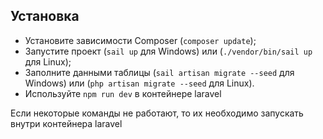 ## Установка

- Установите зависимости Composer (`composer update`);
- Запустите проект (`sail up` для Windows) или (`./vendor/bin/sail up` для Linux);
- Заполните данными таблицы (`sail artisan migrate --seed` для Windows) или (`php artisan migrate --seed` для Linux).
- Используйте `npm run dev` в контейнере laravel

Если некоторые команды не работают, то их необходимо запускать внутри контейнера laravel